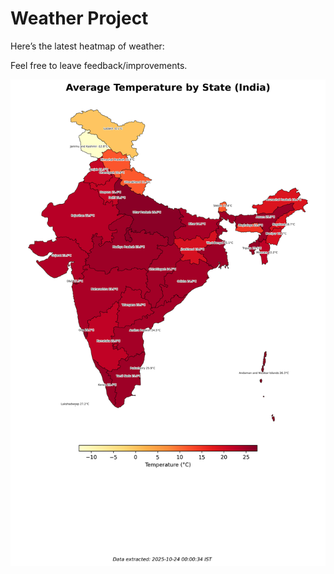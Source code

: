 # Weather Project

Here’s the latest heatmap of weather:

Feel free to leave feedback/improvements.

![India Heatmap](docs/assets/india_heatmap.png?v=FA744D)
